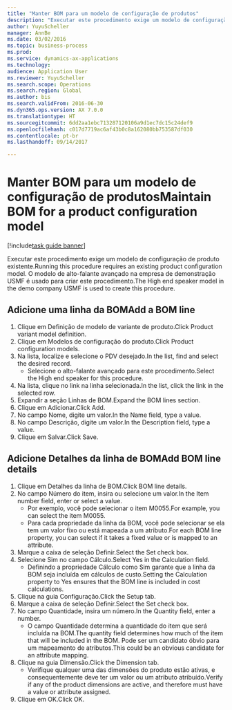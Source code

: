 ```yaml
--- 
title: "Manter BOM para um modelo de configuração de produtos"
description: "Executar este procedimento exige um modelo de configuração de produto existente."
author: YuyuScheller
manager: AnnBe
ms.date: 03/02/2016
ms.topic: business-process
ms.prod: 
ms.service: dynamics-ax-applications
ms.technology: 
audience: Application User
ms.reviewer: YuyuScheller
ms.search.scope: Operations
ms.search.region: Global
ms.author: bis
ms.search.validFrom: 2016-06-30
ms.dyn365.ops.version: AX 7.0.0
ms.translationtype: HT
ms.sourcegitcommit: 6dd2aa1ebc713287120106a9d1ec7dc15c24def9
ms.openlocfilehash: c017d7719ac6af43b0c8a162080bb753587df030
ms.contentlocale: pt-br
ms.lasthandoff: 09/14/2017

---
```

# <a name="maintain-bom-for-a-product-configuration-model"></a><span data-ttu-id="cb7fc-103">Manter BOM para um modelo de configuração de produtos</span><span class="sxs-lookup"><span data-stu-id="cb7fc-103">Maintain BOM for a product configuration model</span></span>

[!include[task guide banner](../../includes/task-guide-banner.md)]

<span data-ttu-id="cb7fc-104">Executar este procedimento exige um modelo de configuração de produto existente.</span><span class="sxs-lookup"><span data-stu-id="cb7fc-104">Running this procedure requires an existing product configuration model.</span></span> <span data-ttu-id="cb7fc-105">O modelo de alto-falante avançado na empresa de demonstração USMF é usado para criar este procedimento.</span><span class="sxs-lookup"><span data-stu-id="cb7fc-105">The High end speaker model in the demo company USMF is used to create this procedure.</span></span>


## <a name="add-a-bom-line"></a><span data-ttu-id="cb7fc-106">Adicione uma linha da BOM</span><span class="sxs-lookup"><span data-stu-id="cb7fc-106">Add a BOM line</span></span>
1. <span data-ttu-id="cb7fc-107">Clique em Definição de modelo de variante de produto.</span><span class="sxs-lookup"><span data-stu-id="cb7fc-107">Click Product variant model definition.</span></span>
2. <span data-ttu-id="cb7fc-108">Clique em Modelos de configuração do produto.</span><span class="sxs-lookup"><span data-stu-id="cb7fc-108">Click Product configuration models.</span></span>
3. <span data-ttu-id="cb7fc-109">Na lista, localize e selecione o PDV desejado.</span><span class="sxs-lookup"><span data-stu-id="cb7fc-109">In the list, find and select the desired record.</span></span>
    * <span data-ttu-id="cb7fc-110">Selecione o alto-falante avançado para este procedimento.</span><span class="sxs-lookup"><span data-stu-id="cb7fc-110">Select the High end speaker for this procedure.</span></span>  
4. <span data-ttu-id="cb7fc-111">Na lista, clique no link na linha selecionada.</span><span class="sxs-lookup"><span data-stu-id="cb7fc-111">In the list, click the link in the selected row.</span></span>
5. <span data-ttu-id="cb7fc-112">Expandir a seção Linhas de BOM.</span><span class="sxs-lookup"><span data-stu-id="cb7fc-112">Expand the BOM lines section.</span></span>
6. <span data-ttu-id="cb7fc-113">Clique em Adicionar.</span><span class="sxs-lookup"><span data-stu-id="cb7fc-113">Click Add.</span></span>
7. <span data-ttu-id="cb7fc-114">No campo Nome, digite um valor.</span><span class="sxs-lookup"><span data-stu-id="cb7fc-114">In the Name field, type a value.</span></span>
8. <span data-ttu-id="cb7fc-115">No campo Descrição, digite um valor.</span><span class="sxs-lookup"><span data-stu-id="cb7fc-115">In the Description field, type a value.</span></span>
9. <span data-ttu-id="cb7fc-116">Clique em Salvar.</span><span class="sxs-lookup"><span data-stu-id="cb7fc-116">Click Save.</span></span>

## <a name="add-bom-line-details"></a><span data-ttu-id="cb7fc-117">Adicione Detalhes da linha de BOM</span><span class="sxs-lookup"><span data-stu-id="cb7fc-117">Add BOM line details</span></span>
1. <span data-ttu-id="cb7fc-118">Clique em Detalhes da linha de BOM.</span><span class="sxs-lookup"><span data-stu-id="cb7fc-118">Click BOM line details.</span></span>
2. <span data-ttu-id="cb7fc-119">No campo Número do item, insira ou selecione um valor.</span><span class="sxs-lookup"><span data-stu-id="cb7fc-119">In the Item number field, enter or select a value.</span></span>
    * <span data-ttu-id="cb7fc-120">Por exemplo, você pode selecionar o item M0055.</span><span class="sxs-lookup"><span data-stu-id="cb7fc-120">For example, you can select the item M0055.</span></span>  
    * <span data-ttu-id="cb7fc-121">Para cada propriedade da linha da BOM, você pode selecionar se ela tem um valor fixo ou está mapeada a um atributo.</span><span class="sxs-lookup"><span data-stu-id="cb7fc-121">For each BOM line property, you can select if it takes a fixed value or is mapped to an attribute.</span></span>  
3. <span data-ttu-id="cb7fc-122">Marque a caixa de seleção Definir.</span><span class="sxs-lookup"><span data-stu-id="cb7fc-122">Select the Set check box.</span></span>
4. <span data-ttu-id="cb7fc-123">Selecione Sim no campo Cálculo.</span><span class="sxs-lookup"><span data-stu-id="cb7fc-123">Select Yes in the Calculation field.</span></span>
    * <span data-ttu-id="cb7fc-124">Definindo a propriedade Cálculo como Sim garante que a linha da BOM seja incluída em cálculos de custo.</span><span class="sxs-lookup"><span data-stu-id="cb7fc-124">Setting the Calculation property to Yes ensures that the BOM line is included in cost calculations.</span></span>  
5. <span data-ttu-id="cb7fc-125">Clique na guia Configuração.</span><span class="sxs-lookup"><span data-stu-id="cb7fc-125">Click the Setup tab.</span></span>
6. <span data-ttu-id="cb7fc-126">Marque a caixa de seleção Definir.</span><span class="sxs-lookup"><span data-stu-id="cb7fc-126">Select the Set check box.</span></span>
7. <span data-ttu-id="cb7fc-127">No campo Quantidade, insira um número.</span><span class="sxs-lookup"><span data-stu-id="cb7fc-127">In the Quantity field, enter a number.</span></span>
    * <span data-ttu-id="cb7fc-128">O campo Quantidade determina a quantidade do item que será incluída na BOM.</span><span class="sxs-lookup"><span data-stu-id="cb7fc-128">The quantity field determines how much of the item that will be included in the BOM.</span></span> <span data-ttu-id="cb7fc-129">Pode ser um candidato óbvio para um mapeamento de atributos.</span><span class="sxs-lookup"><span data-stu-id="cb7fc-129">This could be an obvious candidate for an attribute mapping.</span></span>  
8. <span data-ttu-id="cb7fc-130">Clique na guia Dimensão.</span><span class="sxs-lookup"><span data-stu-id="cb7fc-130">Click the Dimension tab.</span></span>
    * <span data-ttu-id="cb7fc-131">Verifique qualquer uma das dimensões do produto estão ativas, e consequentemente deve ter um valor ou um atributo atribuído.</span><span class="sxs-lookup"><span data-stu-id="cb7fc-131">Verify if any of the product dimensions are active,  and therefore must have a value or attribute assigned.</span></span>  
9. <span data-ttu-id="cb7fc-132">Clique em OK.</span><span class="sxs-lookup"><span data-stu-id="cb7fc-132">Click OK.</span></span>


